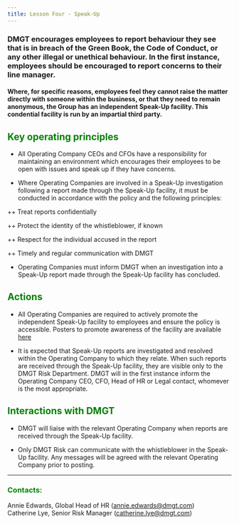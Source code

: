 ```yaml
---
title: Lesson Four - Speak-Up
---
```


### DMGT encourages employees to report behaviour they see that is in breach of the Green Book, the Code of Conduct, or any other illegal or unethical behaviour. In the  first instance, employees should be encouraged to report concerns to their line manager.

#### Where, for specific reasons, employees feel they cannot raise the matter directly with someone within the business, or that they need to remain anonymous, the Group has an independent Speak-Up facility. This condential facility is run by an impartial third party.

<font color="green"><H2>Key operating principles</h2></font>

* All Operating Company CEOs and CFOs have a responsibility for maintaining an environment which encourages their employees to be open with issues and speak up if they have concerns.

* Where Operating Companies are involved in a Speak-Up investigation following a report made through the Speak-Up facility, it must be conducted in accordance with the policy and the following principles:

++ Treat reports confidentially

++ Protect the identity of the whistleblower, if known

++ Respect for the individual accused in the report

++ Timely and regular communication with DMGT

* Operating Companies must inform DMGT when an investigation into a Speak-Up report made through the Speak-Up facility has concluded.

<font color="green"><H2>Actions</h2></font>

* All Operating Companies are required to actively promote the independent Speak-Up facility to employees and ensure the policy is accessible. Posters to promote awareness of the facility are available 
[here](https://www.iworkhere.dmgt.com/member/login?destination=node/39%3Fpolicy_type%3D62"Title")

* It is expected that Speak-Up reports are investigated and resolved within the Operating Company to which they relate. When such reports are received through the Speak-Up facility, they are visible only to the DMGT Risk Department. DMGT will in the first instance inform the Operating Company CEO, CFO, Head of HR or Legal contact, whomever is the most appropriate.

<font color="green"><H2>Interactions with DMGT</h2></font>

* DMGT will liaise with the relevant Operating Company when reports are received through the Speak-Up facility.

* Only DMGT Risk can communicate with the whistleblower in the Speak-Up facility. Any messages will be agreed with the relevant Operating Company prior to posting. 

***
<font color="green"><H3>Contacts:</h3></font>
Annie Edwards, Global Head of HR (<annie.edwards@dmgt.com>)
<br>
Catherine Lye, Senior Risk Manager (<catherine.lye@dmgt.com>)
